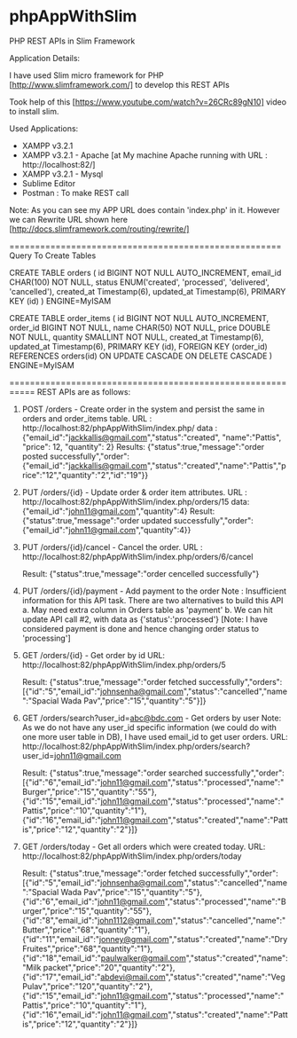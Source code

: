 # phpAppWithSlim
PHP REST APIs in Slim Framework  

Application Details:

I have used Slim micro framework for PHP [http://www.slimframework.com/] to develop this REST APIs

Took help of this [https://www.youtube.com/watch?v=26CRc89gN10] video to install slim.

Used Applications: 
- XAMPP v3.2.1
- XAMPP v3.2.1 - Apache [at My machine Apache running with URL : http://localhost:82/]
- XAMPP v3.2.1 - Mysql
- Sublime Editor
- Postman : To make REST call

Note: As you can see my APP URL does contain 'index.php' in it. However we can Rewrite URL shown here [http://docs.slimframework.com/routing/rewrite/]

=====================================================
Query To Create Tables

CREATE TABLE orders (
    id BIGINT NOT NULL AUTO_INCREMENT,
    email_id CHAR(100) NOT NULL, 
    status ENUM('created', 'processed', 'delivered', 'cancelled'),
    created_at Timestamp(6),
    updated_at Timestamp(6),
    PRIMARY KEY (id)
) ENGINE=MyISAM

CREATE TABLE order_items ( 
	id BIGINT NOT NULL AUTO_INCREMENT, 
	order_id BIGINT NOT NULL, 
	name CHAR(50) NOT NULL, 
	price DOUBLE NOT NULL, 
	quantity SMALLINT NOT NULL, 
	created_at Timestamp(6), 
	updated_at Timestamp(6), 
	PRIMARY KEY (id), 
	FOREIGN KEY (order_id) REFERENCES orders(id) 
	ON UPDATE CASCADE ON DELETE CASCADE 
) ENGINE=MyISAM

===========================================================
REST APIs are as follows:

1. POST /orders  - Create order in the system and persist the same in orders and order_items table.
	URL : http://localhost:82/phpAppWithSlim/index.php/
	data : {"email_id":"jackkallis@gmail.com","status":"created", "name":"Pattis", "price": 12, "quantity": 2}
	Results: {"status":true,"message":"order posted successfully","order":{"email_id":"jackkallis@gmail.com","status":"created","name":"Pattis","price":"12","quantity":"2","id":"19"}}


2. PUT /orders/{id} - Update order & order item attributes.
	URL : http://localhost:82/phpAppWithSlim/index.php/orders/15
	data: {"email_id":"john11@gmail.com","quantity":4}
	Result: {"status":true,"message":"order updated successfully","order":{"email_id":"john11@gmail.com","quantity":4}}

3. PUT /orders/{id}/cancel - Cancel the order.
	URL : http://localhost:82/phpAppWithSlim/index.php/orders/6/cancel

	Result: {"status":true,"message":"order cencelled successfully"}

4. PUT /orders/{id}/payment - Add payment to the order
	Note : Insufficient information for this API task. There are two alternatives to build this API
	a. May need extra column in Orders table as 'payment'
	b. We can hit update API call #2, with data as {'status':'processed'} [Note: I have considered payment is done and hence changing order status to 'processing']

5. GET /orders/{id} - Get order by id
	URL: http://localhost:82/phpAppWithSlim/index.php/orders/5

	Result: {"status":true,"message":"order fetched successfully","orders":[{"id":"5","email_id":"johnsenha@gmail.com","status":"cancelled","name":"Spacial Wada Pav","price":"15","quantity":"5"}]}

6. GET /orders/search?user_id=abc@bdc.com - Get orders by user
 Note: As we do not have any user_id specific information (we could do with one more user table in DB), I have used email_id to get user orders. 
	URL: http://localhost:82/phpAppWithSlim/index.php/orders/search?user_id=john11@gmail.com

	Result: {"status":true,"message":"order searched successfully","order":[{"id":"6","email_id":"john11@gmail.com","status":"processed","name":"Burger","price":"15","quantity":"55"},{"id":"15","email_id":"john11@gmail.com","status":"processed","name":"Pattis","price":"10","quantity":"1"},{"id":"16","email_id":"john11@gmail.com","status":"created","name":"Pattis","price":"12","quantity":"2"}]}


7. GET /orders/today - Get all orders which were created today.
	URL: http://localhost:82/phpAppWithSlim/index.php/orders/today

	Result: {"status":true,"message":"order fetched successfully","order":[{"id":"5","email_id":"johnsenha@gmail.com","status":"cancelled","name":"Spacial Wada Pav","price":"15","quantity":"5"},{"id":"6","email_id":"john11@gmail.com","status":"processed","name":"Burger","price":"15","quantity":"55"},{"id":"8","email_id":"john1112@gmail.com","status":"cancelled","name":"Butter","price":"68","quantity":"1"},{"id":"11","email_id":"jonney@gmail.com","status":"created","name":"Dry Fruites","price":"68","quantity":"1"},{"id":"18","email_id":"paulwalker@gmail.com","status":"created","name":"Milk packet","price":"20","quantity":"2"},{"id":"17","email_id":"abdevi@mail.com","status":"created","name":"Veg Pulav","price":"120","quantity":"2"},{"id":"15","email_id":"john11@gmail.com","status":"processed","name":"Pattis","price":"10","quantity":"1"},{"id":"16","email_id":"john11@gmail.com","status":"created","name":"Pattis","price":"12","quantity":"2"}]}

